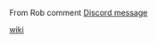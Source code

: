 From Rob comment
[Discord message](https://discord.com/channels/1008696016318513243/1011929497139953744/1135697034981150840)

[wiki](https://en.wikipedia.org/wiki/Ad_astra_(phrase))
